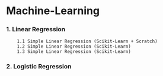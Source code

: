 # Machine-Learning

### 1. Linear Regression
        1.1 Simple Linear Regression (Scikit-Learn + Scratch)
        1.2 Simple Linear Regression (Scikit-Learn)
        1.3 Simple Linear Regression (Scikit-Learn)
### 2. Logistic Regression
